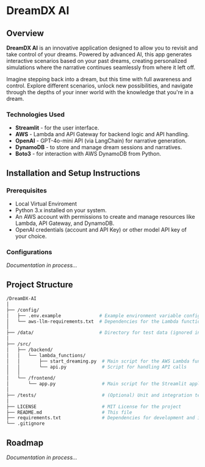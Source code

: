 # DreamDX AI

## Overview

**DreamDX AI** is an innovative application designed to allow you to revisit and take control of your dreams. Powered by advanced AI, this app generates interactive scenarios based on your past dreams, creating personalized simulations where the narrative continues seamlessly from where it left off.

Imagine stepping back into a dream, but this time with full awareness and control. Explore different scenarios, unlock new possibilities, and navigate through the depths of your inner world with the knowledge that you're in a dream.

### Technologies Used

- **Streamlit** - for the user interface.
- **AWS** - Lambda and API Gateway for backend logic and API handling.
- **OpenAI** - GPT-4o-mini API (via LangChain) for narrative generation.
- **DynamoDB** - to store and manage dream sessions and narratives.
- **Boto3** - for interaction with AWS DynamoDB from Python.

## Installation and Setup Instructions

### Prerequisites

- Local Virtual Enviroment
- Python 3.x installed on your system.
- An AWS account with permissions to create and manage resources like Lambda, API Gateway, and DynamoDB.
- OpenAI credentials (account and API Key) or other model API key of your choice.

### Configurations

*Documentation in process...*

## Project Structure

```bash
/DreamDX-AI
│
├── /config/
│   ├── .env.example              # Example environment variable configuration
│   └── aws-llm-requirements.txt  # Dependencies for the Lambda function llm layer
│
├── /data/                        # Directory for test data (ignored in git)
│
├── /src/
│   ├── /backend/
│   │   └── lambda_functions/
│   │       ├── start_dreaming.py  # Main script for the AWS Lambda function
│   │       └── api.py             # Script for handling API calls
│   │
│   └── /frontend/
│       └── app.py                 # Main script for the Streamlit application
│
├── /tests/                        # (Optional) Unit and integration tests
│
├── LICENSE                        # MIT License for the project
├── README.md                      # This file
├── requirements.txt               # Dependencies for development and interface
└── .gitignore                     
```

## Roadmap

*Documentation in process...*
